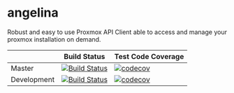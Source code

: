 # angelina
Robust and easy to use Proxmox API Client able to access and manage your proxmox installation on demand.

|             	| Build Status                                                                                                                                              	| Test Code Coverage                                                                                                                                               	|
|-------------	|-----------------------------------------------------------------------------------------------------------------------------------------------------------	|------------------------------------------------------------------------------------------------------------------------------------------------------------------	|
| Master      	| [![Build Status](https://travis-ci.org/FelixKlauke/angelina.svg?branch=master)](https://travis-ci.org/FelixKlauke/angelina) 	| [![codecov](https://codecov.io/gh/FelixKlauke/angelina/branch/master/graph/badge.svg)](https://codecov.io/gh/FelixKlauke/angelina) 	|
| Development 	| [![Build Status](https://travis-ci.org/FelixKlauke/angelina.svg?branch=dev)](https://travis-ci.org/FelixKlauke/angelina)    	| [![codecov](https://codecov.io/gh/FelixKlauke/angelina/branch/dev/graph/badge.svg)](https://codecov.io/gh/FelixKlauke/angelina)    	|

